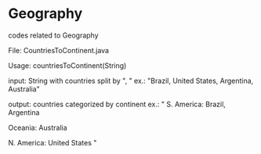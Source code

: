 # Geography
codes related to Geography

File: CountriesToContinent.java

Usage: countriesToContinent(String)

input: String with countries split by ", "
ex.: "Brazil, United States, Argentina, Australia"

output: countries categorized by continent
ex.: 
"
S. America: Brazil, Argentina

Oceania: Australia

N. America: United States
"

